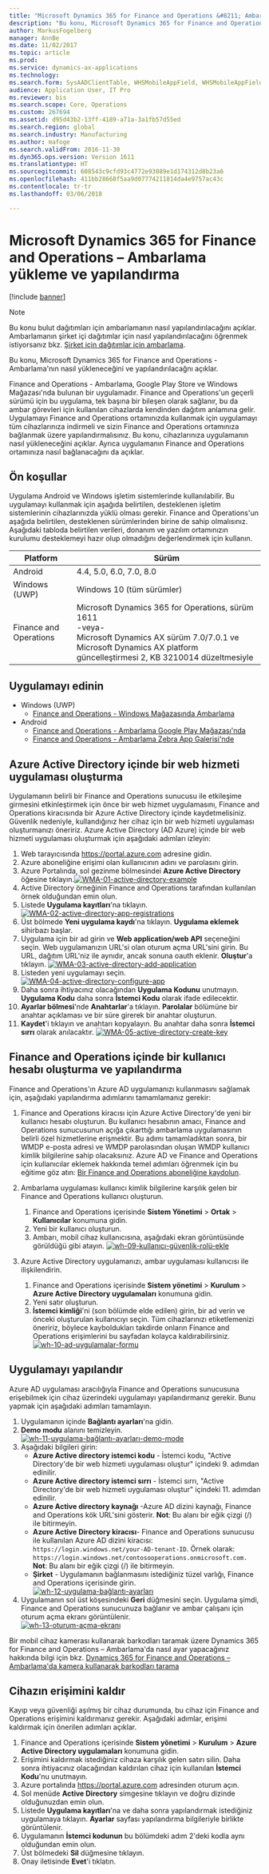 ```yaml
---
title: "Microsoft Dynamics 365 for Finance and Operations &#8211; Ambarlama yükleme ve yapılandırma"
description: "Bu konu, Microsoft Dynamics 365 for Finance and Operations - Ambarlama'nın nasıl yükleneceğini ve yapılandırılacağnı açıklar."
author: MarkusFogelberg
manager: AnnBe
ms.date: 11/02/2017
ms.topic: article
ms.prod: 
ms.service: dynamics-ax-applications
ms.technology: 
ms.search.form: SysAADClientTable, WHSMobileAppField, WHSMobileAppFieldPriority, WHSRFMenu, WHSRFMenuItem, WHSWorker
audience: Application User, IT Pro
ms.reviewer: bis
ms.search.scope: Core, Operations
ms.custom: 267694
ms.assetid: d95d43b2-13ff-4189-a71a-3a1fb57d55ed
ms.search.region: global
ms.search.industry: Manufacturing
ms.author: mafoge
ms.search.validFrom: 2016-11-30
ms.dyn365.ops.version: Version 1611
ms.translationtype: HT
ms.sourcegitcommit: 608543c9cfd93c4772e93089e1d174312d8b23a6
ms.openlocfilehash: 411bb28668f5aa9d07774211814da4e9757ac43c
ms.contentlocale: tr-tr
ms.lasthandoff: 03/06/2018

---
```


# <a name="install-and-configure-microsoft-dynamics-365-for-finance-and-operations-8211-warehousing"></a>Microsoft Dynamics 365 for Finance and Operations &#8211; Ambarlama yükleme ve yapılandırma

[!include [banner](../includes/banner.md)]

> [!NOTE]
> 
> Bu konu bulut dağıtımları için ambarlamanın nasıl yapılandırılacağını açıklar. Ambarlamanın şirket içi dağıtımlar için nasıl yapılandırılacağını öğrenmek istiyorsanız bkz. [Şirket için dağıtımlar için ambarlama](../../dev-itpro/deployment/warehousing-for-on-premise-deployments.md).


Bu konu, Microsoft Dynamics 365 for Finance and Operations - Ambarlama'nın nasıl yükleneceğini ve yapılandırılacağnı açıklar.

Finance and Operations - Ambarlama, Google Play Store ve Windows Mağazası'nda bulunan bir uygulamadır. Finance and Operations'un geçerli sürümü için bu uygulama, tek başına bir bileşen olarak sağlanır, bu da ambar görevleri için kullanılan cihazlarda kendinden dağıtım anlamına gelir. Uygulamayı Finance and Operations ortamınızda kullanmak için uygulamayı tüm cihazlarınıza indirmeli ve sizin Finance and Operations ortamınıza bağlanmak üzere yapılandırmalısınız. Bu konu, cihazlarınıza uygulamanın nasıl yükleneceğini açıklar. Ayrıca uygulamanın Finance and Operations ortamınıza nasıl bağlanacağını da açıklar.

## <a name="prerequisites"></a>Ön koşullar
Uygulama Android ve Windows işletim sistemlerinde kullanılabilir. Bu uygulamayı kullanmak için aşağıda belirtilen, desteklenen işletim sistemlerinin cihazlarınızda yüklü olması gerekir. Finance and Operations'un aşağıda belirtilen, desteklenen sürümlerinden birine de sahip olmalısınız. Aşağıdaki tabloda belirtilen verileri, donanım ve yazılım ortamınızın kurulumu desteklemeyi hazır olup olmadığını değerlendirmek için kullanın.

| Platform                    | Sürüm                                                                                                                                                                     |
|-----------------------------|-----------------------------------------------------------------------------------------------------------------------------------------------------------------------------|
| Android                     | 4.4, 5.0, 6.0, 7.0, 8.0                                                                                                                                                     |
| Windows (UWP)               | Windows 10 (tüm sürümler)                                                                                                                                                   |
| Finance and Operations | Microsoft Dynamics 365 for Operations, sürüm 1611 <br>-veya- <br>Microsoft Dynamics AX sürüm 7.0/7.0.1 ve Microsoft Dynamics AX platform güncelleştirmesi 2, KB 3210014 düzeltmesiyle |

## <a name="get-the-app"></a>Uygulamayı edinin
-   Windows (UWP)
     - [Finance and Operations - Windows Mağazasında Ambarlama](https://www.microsoft.com/store/apps/9p1bffd5tstm)
-   Android
    - [Finance and Operations - Ambarlama Google Play Mağazası'nda](https://play.google.com/store/apps/details?id=com.Microsoft.Dynamics365forOperationsWarehousing)
    - [Finance and Operations - Ambarlama Zebra App Galerisi'nde](https://appgallery.zebra.com/showcase/apps/146?type=showcase)

## <a name="create-a-web-service-application-in-azure-active-directory"></a>Azure Active Directory içinde bir web hizmeti uygulaması oluşturma
Uygulamanın belirli bir Finance and Operations sunucusu ile etkileşime girmesini etkinleştirmek için önce bir web hizmet uygulamasını, Finance and Operations kiracısında bir Azure Active Directory içinde kaydetmelisiniz. Güvenlik nedeniyle, kullandığınız her cihaz için bir web hizmeti uygulaması oluşturmanızı öneririz. Azure Active Directory (AD Azure) içinde bir web hizmeti uygulaması oluşturmak için aşağıdaki adımları izleyin:

1.  Web tarayıcısında <https://portal.azure.com> adresine gidin.
2.  Azure aboneliğine erişimi olan kullanıcının adını ve parolasını girin.
3.  Azure Portalında, sol gezinme bölmesindei **Azure Active Directory** öğesine tıklayın.[](./media/WMA-01-active-directory-example.png)[![WMA-01-active-directory-example](./media/WMA-01-active-directory-example.png )](./media/WMA-01-active-directory-example.png)
4.  Active Directory örneğinin Finance and Operations tarafından kullanılan örnek olduğundan emin olun.
5.  Listede **Uygulama kayıtları**'na tıklayın. [![WMA-02-active-directory-app-registrations](./media/WMA-02-active-directory-app-registrations.png)](./media/WMA-02-active-directory-app-registrations.png)
6.  Üst bölmede **Yeni uygulama kaydı**'na tıklayın. **Uygulama eklemek** sihirbazı başlar.
7.  Uygulama için bir ad girin ve **Web application/web API** seçeneğini seçin. Web uygulamanızın URL'si olan oturum açma URL'sini girin. Bu URL, dağıtım URL'niz ile aynıdır, ancak sonuna oauth eklenir. **Oluştur**'a tıklayın. [![WMA-03-active-directory-add-application](./media/WMA-03-active-directory-add-application.png)](./media/WMA-03-active-directory-add-application.png)
8.  Listeden yeni uygulamayı seçin. [![WMA-04-active-directory-configure-app](./media/WMA-04-active-directory-configure-app.png)](./media/WMA-04-active-directory-configure-app.png)
9.  Daha sonra ihtiyacınız olacağından **Uygulama Kodunu** unutmayın. **Uygulama Kodu** daha sonra **İstemci Kodu** olarak ifade edilecektir.
10. **Ayarlar bölmesi**'nde **Anahtarlar**'a tıklayın. **Parolalar** bölümüne bir anahtar açıklaması ve bir süre girerek bir anahtar oluşturun. 
11. **Kaydet**'i tıklayın ve anahtarı kopyalayın. Bu anahtar daha sonra **İstemci sırrı** olarak anılacaktır. [![WMA-05-active-directory-create-key](./media/WMA-05-active-directory-create-key.png)](./media/WMA-05-active-directory-create-key.png)

## <a name="create-and-configure-a-user-account-in-finance-and-operations"></a>Finance and Operations içinde bir kullanıcı hesabı oluşturma ve yapılandırma
Finance and Operations'ın Azure AD uygulamanızı kullanmasını sağlamak için, aşağıdaki yapılandırma adımlarını tamamlamanız gerekir:

1.  Finance and Operations kiracısı için Azure Active Directory'de yeni bir kullanıcı hesabı oluşturun. Bu kullanıcı hesabının amacı, Finance and Operations sunucusunun açığa çıkarttığı ambarlama uygulamasının belirli özel hizmetlerine erişmektir. Bu adımı tamamladıktan sonra, bir WMDP e-posta adresi ve WMDP parolasından oluşan WMDP kullanıcı kimlik bilgilerine sahip olacaksınız. Azure AD ve Finance and Operations için kullanıcılar eklemek hakkında temel adımları öğrenmek için bu eğitime göz atın: [Bir Finance and Operations aboneliğine kaydolun](../../dev-itpro/dev-tools/sign-up-preview-subscription.md).
2.  Ambarlama uygulaması kullanıcı kimlik bilgilerine karşılık gelen bir Finance and Operations kullanıcı oluşturun.
    1.  Finance and Operations içerisinde **Sistem Yönetimi** &gt; **Ortak** &gt; **Kullanıcılar** konumuna gidin.
    2.  Yeni bir kullanıcı oluşturun.
    3.  Ambarı, mobil cihaz kullanıcısına, aşağıdaki ekran görüntüsünde görüldüğü gibi atayın. [![wh-09-kullanıcı-güvenlik-rolü-ekle](./media/wh-09-add-user-security-role.png)](./media/wh-09-add-user-security-role.png)

3.  Azure Active Directory uygulamanızı, ambar uygulaması kullanıcısı ile ilişkilendirin.
    1.  Finance and Operations içerisinde **Sistem yönetimi** &gt; **Kurulum** &gt; **Azure Active Directory uygulamaları** konumuna gidin.
    2.  Yeni satır oluşturun.
    3.  **İstemci kimliği**'ni (son bölümde elde edilen) girin, bir ad verin ve önceki oluşturulan kullanıcıyı seçin. Tüm cihazlarınızı etiketlemenizi öneririz, böylece kayboldukları takdirde onların Finance and Operations erişimlerini bu sayfadan kolayca kaldırabilirsiniz. [![wh-10-ad-uygulamalar-formu](./media/wh-10-ad-applications-form.png)](./media/wh-10-ad-applications-form.png)

## <a name="configure-the-application"></a>Uygulamayı yapılandır
Azure AD uygulaması aracılığıyla Finance and Operations sunucusuna erişebilmek için cihaz üzerindeki uygulamayı yapılandırmanız gerekir. Bunu yapmak için aşağıdaki adımları tamamlayın.

1.  Uygulamanın içinde **Bağlantı ayarları**'na gidin.
2.  **Demo modu** alanını temizleyin. <br>[![wh-11-uygulama-bağlantı-ayarları-demo-mode](./media/wh-11-app-connection-settings-demo-mode-169x300.png)](./media/wh-11-app-connection-settings-demo-mode.png)
3.  Aşağıdaki bilgileri girin: 
    + **Azure Active directory istemci kodu** - İstemci kodu, "Active Directory'de bir web hizmeti uygulaması oluştur" içindeki 9. adımdan edinilir. 
    + **Azure Active directory istemci sırrı** - İstemci sırrı, "Active Directory'de bir web hizmeti uygulaması oluştur" içindeki 11. adımdan edinilir. 
    + **Azure Active directory kaynağı** -Azure AD dizini kaynağı, Finance and Operations kök URL'sini gösterir. **Not**: Bu alanı bir eğik çizgi (/) ile bitirmeyin. 
    + **Azure Active Directory kiracısı**- Finance and Operations sunucusu ile kullanılan Azure AD dizini kiracısı: `https://login.windows.net/your-AD-tenant-ID`. Örnek olarak: `https://login.windows.net/contosooperations.onmicrosoft.com.` 
    <br>**Not**: Bu alanı bir eğik çizgi (/) ile bitirmeyin. 
    + **Şirket** - Uygulamanın bağlanmasını istediğiniz tüzel varlığı, Finance and Operations içerisinde girin. <br>[![wh-12-uygulama-bağlantı-ayarları](./media/wh-12-app-connection-settings-169x300.png)](./media/wh-12-app-connection-settings.png)
4.  Uygulamanın sol üst köşesindeki **Geri** düğmesini seçin. Uygulama şimdi, Finance and Operations sunucunuza bağlanır ve ambar çalışanı için oturum açma ekranı görüntülenir. <br>[![wh-13-oturum-açma-ekranı](./media/wh-13-log-in-screen-180x300.png)](./media/wh-13-log-in-screen.png)

Bir mobil cihaz kamerası kullanarak barkodları taramak üzere Dynamics 365 for Finance and Operations – Ambarlama'da nasıl ayar yapacağınız hakkında bilgi için bkz. [Dynamics 365 for Finance and Operations – Ambarlama'da kamera kullanarak barkodları tarama](scan-bar-codes-using-a-camera.md)

## <a name="remove-access-for-a-device"></a>Cihazın erişimini kaldır
Kayıp veya güvenliği aşılmış bir cihaz durumunda, bu cihaz için Finance and Operations erişimini kaldırmanız gerekir. Aşağıdaki adımlar, erişimi kaldırmak için önerilen adımları açıklar.

1.  Finance and Operations içerisinde **Sistem yönetimi** &gt; **Kurulum** &gt; **Azure Active Directory uygulamaları** konumuna gidin.
2.  Erişimini kaldırmak istediğiniz cihaza karşılık gelen satırı silin. Daha sonra ihtiyacınız olacağından kaldırılan cihaz için kullanılan **İstemci Kodu**'nu unutmayın.
3.  Azure portalında <https://portal.azure.com> adresinden oturum açın.
4.  Sol menüde **Active Directory** simgesine tıklayın ve doğru dizinde olduğunuzdan emin olun.
5.  Listede **Uygulama kayıtları**'na ve daha sonra yapılandırmak istediğiniz uygulamaya tıklayın. **Ayarlar** sayfası yapılandırma bilgileriyle birlikte görüntülenir.
6.  Uygulamanın **İstemci kodunun** bu bölümdeki adım 2'deki kodla aynı olduğundan emin olun.
7.  Üst bölmedeki **Sil** düğmesine tıklayın.
8.  Onay iletisinde **Evet**'i tıklatın.

